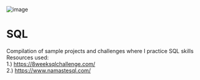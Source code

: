 ![image](https://github.com/user-attachments/assets/ca9a9bf4-aaee-48fd-a477-cb1278924b65)
# SQL
Compilation of sample projects and challenges where I practice SQL skills
<br> Resources used:
<br> 1.) https://8weeksqlchallenge.com/
<br> 2.) https://www.namastesql.com/
